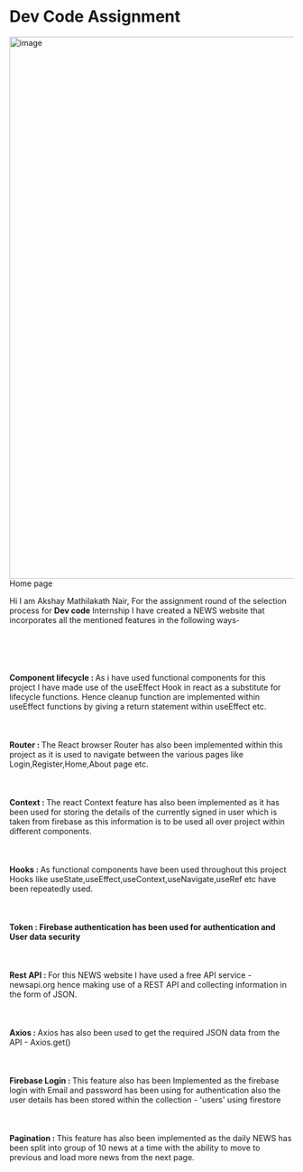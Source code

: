 # Dev Code Assignment

<img width="960" alt="image" src="https://user-images.githubusercontent.com/108605741/230037032-53cc7d79-6b66-4f44-ba5a-96023a3ed862.png">
Home page 
<p>Hi I am Akshay Mathilakath Nair, For the assignment round of the selection process for <b>Dev code</b> Internship I have created a NEWS website that incorporates all the mentioned features in the following ways-<br></br><br></br><br></br><b>Component lifecycle : </b> As i have used functional components for this project I have made use of the useEffect Hook in react as a substitute for lifecycle functions. Hence cleanup function are implemented within useEffect functions by giving a return statement within useEffect etc.<br></br><br></br><b>Router : </b>The React browser Router has also been implemented within this project as it is used to navigate between the various pages like Login,Register,Home,About page etc.<br></br><br></br><b>Context : </b>The react Context feature has also been implemented as it has been used for storing the details of the currently signed in user which is taken from firebase as this information is to be used all over project within different components.<br></br><br></br><b>Hooks : </b>As functional components have been used throughout this project Hooks like useState,useEffect,useContext,useNavigate,useRef etc have been repeatedly used.<br></br><br></br><b>Token : Firebase authentication has been used for authentication and User data security</b><br></br><br></br><b>Rest API : </b>For this NEWS website I have used a free API service - newsapi.org hence making use of a REST API and collecting information in the form of JSON.<br></br><br></br><b>Axios : </b>Axios has also been used to get the required JSON data from the API - Axios.get()<br></br><br></br><b>Firebase Login : </b>This feature also has been Implemented as the firebase login with Email and password has been using for authentication also the user details has been stored within the collection - 'users' using firestore <br></br><br></br><b>Pagination : </b>This feature has also been implemented as the daily NEWS has been split into group of 10 news at a time with the ability to move to previous and load more news from the next page.</p>
                


